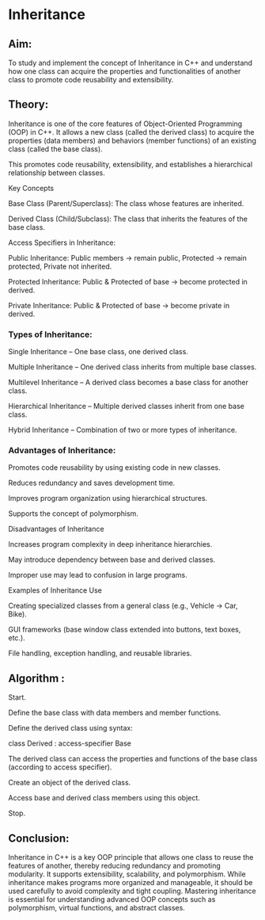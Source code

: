 # Inheritance
## Aim:

To study and implement the concept of Inheritance in C++ and understand how one class can acquire the properties and functionalities of another class to promote code reusability and extensibility.

## Theory:

Inheritance is one of the core features of Object-Oriented Programming (OOP) in C++. It allows a new class (called the derived class) to acquire the properties (data members) and behaviors (member functions) of an existing class (called the base class).

This promotes code reusability, extensibility, and establishes a hierarchical relationship between classes.

Key Concepts

Base Class (Parent/Superclass): The class whose features are inherited.

Derived Class (Child/Subclass): The class that inherits the features of the base class.

Access Specifiers in Inheritance:

Public Inheritance: Public members → remain public, Protected → remain protected, Private not inherited.

Protected Inheritance: Public & Protected of base → become protected in derived.

Private Inheritance: Public & Protected of base → become private in derived.

### Types of Inheritance:

Single Inheritance – One base class, one derived class.

Multiple Inheritance – One derived class inherits from multiple base classes.

Multilevel Inheritance – A derived class becomes a base class for another class.

Hierarchical Inheritance – Multiple derived classes inherit from one base class.

Hybrid Inheritance – Combination of two or more types of inheritance.

### Advantages of Inheritance:

Promotes code reusability by using existing code in new classes.

Reduces redundancy and saves development time.

Improves program organization using hierarchical structures.

Supports the concept of polymorphism.

Disadvantages of Inheritance

Increases program complexity in deep inheritance hierarchies.

May introduce dependency between base and derived classes.

Improper use may lead to confusion in large programs.

Examples of Inheritance Use

Creating specialized classes from a general class (e.g., Vehicle → Car, Bike).

GUI frameworks (base window class extended into buttons, text boxes, etc.).

File handling, exception handling, and reusable libraries.

## Algorithm :

Start.

Define the base class with data members and member functions.

Define the derived class using syntax:

class Derived : access-specifier Base


The derived class can access the properties and functions of the base class (according to access specifier).

Create an object of the derived class.

Access base and derived class members using this object.

Stop.



## Conclusion:

Inheritance in C++ is a key OOP principle that allows one class to reuse the features of another, thereby reducing redundancy and promoting modularity. It supports extensibility, scalability, and polymorphism. While inheritance makes programs more organized and manageable, it should be used carefully to avoid complexity and tight coupling. Mastering inheritance is essential for understanding advanced OOP concepts such as polymorphism, virtual functions, and abstract classes.
